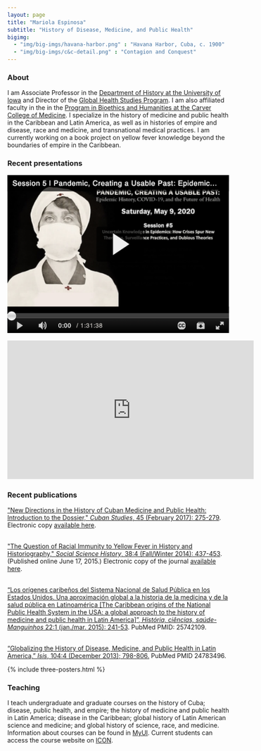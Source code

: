 ```yaml
---
layout: page
title: "Mariola Espinosa"
subtitle: "History of Disease, Medicine, and Public Health"
bigimg:
  - "img/big-imgs/havana-harbor.png" : "Havana Harbor, Cuba, c. 1900"
  - "img/big-imgs/c&c-detail.png" : "Contagion and Conquest"
---
```



### About

I am Associate Professor in the [Department of History at the University of Iowa](http://clas.uiowa.edu/history/) and Director of the [Global Health Studies Program](https://clas.uiowa.edu/global-health-studies/). I am also affiliated faculty in the in the [Program in Bioethics and Humanities at the Carver College of Medicine](https://medicine.uiowa.edu/bioethics/mission-statement). I specialize in the history of medicine and public health in the Caribbean and Latin America, as well as in histories of empire and disease, race and medicine, and transnational medical practices. I am currently working on a book project on yellow fever knowledge beyond the boundaries of empire in the Caribbean.<a id="research"></a>




### Recent presentations<br />

[![Pandemic, Creating A Usable Past: Epidemic History, COVID-19, and the Future of Health](img/Pandemic.png)](https://www.histmed.org/epidemic-history "Pandemic, Creating A Usable Past: Epidemic History, COVID-19, and the Future of Health")

<iframe width="560" height="315" src="https://www.youtube.com/embed/fKO8RcpOgDo" frameborder="0" allow="accelerometer; autoplay; encrypted-media; gyroscope; picture-in-picture" allowfullscreen></iframe>



### Recent publications<br />

["New Directions in the History of Cuban Medicine and Public Health: Introduction to the Dossier," _Cuban Studies_, 45 (February 2017): 275-279](papers/EspinosaCS2017). Electronic copy [available here](https://doi.org/10.1353/cub.2017.0015).<br /><br />

["The Question of Racial Immunity to Yellow Fever in History and Historiography," _Social Science History_, 38:4 (Fall/Winter 2014): 437-453](papers/EspinosaSSH2014).  (Published online June 17, 2015.) Electronic copy of the journal [available here](http://dx.doi.org/10.1017/ssh.2015.20).<br /><br />
                
[“Los orígenes caribeños del Sistema Nacional de Salud Pública en los Estados Unidos. Una aproximación global a la historia de la medicina y de la salud pública en Latinoamérica [The Caribbean origins of the National Public Health System in the USA: a global approach to the history of medicine and public health in Latin America]”, _História, ciências, saúde-Manguinhos_ 22:1 (jan./mar. 2015): 241-53](papers/EspinosaManguinhos2015). PubMed PMID: 25742109.<br /><br />

[“Globalizing the History of Disease, Medicine, and Public Health in Latin America,” _Isis_, 104:4 (December 2013); 798-806.](http://www.jstor.org/stable/10.1086/674946) PubMed PMID 24783496.

{% include three-posters.html %}

<a id="teaching"></a>

### Teaching

I teach undergraduate and graduate courses on the history of Cuba; disease, public health, and empire; the history of medicine and public health in Latin America; disease in the Caribbean; global history of Latin American science and medicine; and global history of science, race, and medicine. Information about courses can be found in [MyUI](https://myui.uiowa.edu/my-ui/courses/dashboard.page).  Current students can access the course website on [ICON](http://icon.uiowa.edu/).



